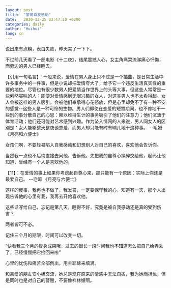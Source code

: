 ```yaml
---
layout: post
title:  "警惕自我感动"
date:   2020-12-25 03:47:20 +0200
categories: daily
author: "Huihui"
lang: cn
---
```


说出来有点糗，表白失败，昨天哭了一下下。

不过前几天看了一部电影《十二夜》，结尾震撼人心，女主角痛哭流涕痛心忏悔，而旁边的男人已经睡去。

【引用一句名言】：一般来说，爱情在男人身上只不过是一个插曲，是日常生活中许多事务中的一件事，但是小说却把爱情夸大了，给予它一个违反生活真实性的重要的地位。尽管也有很少数男人把爱情当作世界上的头等大事，但这些人常常是一些索然寡味的人；即便对爱情感到无限兴趣的女人，对这类男人也不太看得起。女人会被这样的男人吸引，会被他们奉承得心花怒放，但是心里却免不了有一种不安的感觉--这些人是一种可怜的生物。男人们即使在恋爱的短暂期间，也不停地干一些别的事分散自己的心思：赖以维持生计的事务吸引了他们的注意力；他们沉湎于体育活动；他们还可能对艺术感到兴趣。作为坠入情网的人来说，男人同女人的区别是：女人能够整天整夜谈恋爱，而男人却只能有时有晌儿地干这种事。 --毛姆 《月亮和六便士》

女孩们啊，不要轻易陷入自我感动和幻想别人对自己的喜欢，喜欢他会告诉你。

当然我一点也不后悔直接去问他，告诉他。先把我的自尊心揉碎交给他，起码让他知道，曾经有一个人是喜欢他的。

【11】：在爱情的事上如果你考虑起自尊心来，那只能有一个原因：实际上你还是最爱自己。 --毛姆 《月亮与六便士》

这样的傻事，我再也不做了，我发誓，一定要保守我的心，知道有一天，那个人出现告诉他的心里有我，我再去开始喜欢他。

这些话写给自己，忘记是第几天，睡得不好，究竟是被自我感动还是真的受到伤害？

两者皆可不必。

记住三个月的期限，时间可以改变一切。

“快看我三个月的瘦身成果哦，过去的很长一段时间我也不知道怎么把自己给弄丢了，已经慢慢把它捡回来啦”

心里的忧伤和痛苦全部倒出，用主耶稣来填满。

和亲爱的朋友安小姐交流，她总是现在原来的情感中无法自拔，我为她而担忧，但是同时也是对自己的警醒，不要像祥林嫂啊。
